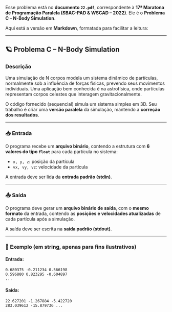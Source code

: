 Esse problema está no **documento `22.pdf`**, correspondente à **17ª Maratona de Programação Paralela (SBAC-PAD & WSCAD – 2022)**. Ele é o **Problema C – N-Body Simulation**.

Aqui está a versão em **Markdown**, formatada para facilitar a leitura:

---

## 🪐 Problema C – N-Body Simulation

### Descrição

Uma simulação de N corpos modela um sistema dinâmico de partículas, normalmente sob a influência de forças físicas, prevendo seus movimentos individuais. Uma aplicação bem conhecida é na astrofísica, onde partículas representam corpos celestes que interagem gravitacionalmente.

O código fornecido (sequencial) simula um sistema simples em 3D. Seu trabalho é criar uma **versão paralela** da simulação, mantendo a **correção dos resultados**.

---

### 📥 Entrada

O programa recebe um **arquivo binário**, contendo a estrutura com **6 valores do tipo `float`** para cada partícula no sistema:

* `x, y, z`: posição da partícula
* `vx, vy, vz`: velocidade da partícula

A entrada deve ser lida da **entrada padrão (stdin)**.

---

### 📤 Saída

O programa deve gerar um **arquivo binário de saída**, com o **mesmo formato** da entrada, contendo as **posições e velocidades atualizadas** de cada partícula após a simulação.

A saída deve ser escrita na **saída padrão (stdout)**.

---

### 🧪 Exemplo (em string, apenas para fins ilustrativos)

#### Entrada:

```
0.680375 -0.211234 0.566198
0.596880 0.823295 -0.604897
...
```

#### Saída:

```
22.627201 -1.267884 -5.422720
283.039612 -15.879736 ...
```
